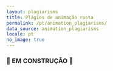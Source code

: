 ```yaml
---
layout: plagiarisms
title: Plágios de animação russa
permalink: /pt/animation_plagiarisms/
data_source: animation_plagiarisms
locale: pt
no_image: true
---
```


### 🚧 EM CONSTRUÇÃO 🚧
